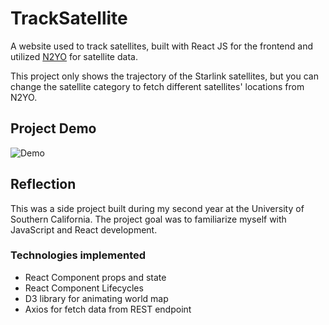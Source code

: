 # TrackSatellite
A website used to track satellites, built with React JS for the frontend and utilized [N2YO](https://www.n2yo.com/) for satellite data.  
  
This project only shows the trajectory of the Starlink satellites, but you can change the satellite category to fetch different satellites' locations from N2YO.

## Project Demo
![Demo](https://user-images.githubusercontent.com/74288362/178087138-a2ca8ab6-942b-4abb-a76c-2ca970f5e2c9.gif)

## Reflection 
This was a side project built during my second year at the University of Southern California. The project goal was to familiarize myself with JavaScript and React development.

### Technologies implemented
* React Component props and state
* React Component Lifecycles
* D3 library for animating world map
* Axios for fetch data from REST endpoint
